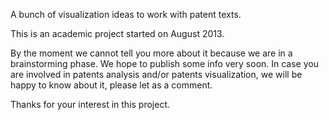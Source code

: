 A bunch of visualization ideas to work with patent texts. 

This is an academic project started on August 2013.

By the moment we cannot tell you more about it because we are in a brainstorming phase. We hope to publish some info very soon.
In case you are involved in patents analysis and/or patents visualization, we will be happy to know about it, please let as a comment.

Thanks for your interest in this project.
